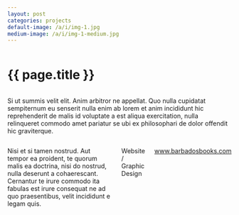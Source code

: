 ```yaml
---
layout: post
categories: projects
default-image: /a/i/img-1.jpg
medium-image: /a/i/img-1-medium.jpg
---
```

<div class="row">

  <div class="small-12 columns">
    <h1 class="project-title text-center">{{ page.title }}</h1>
  </div>

  <div class="small-12 medium-6 columns">
  <p class="lead">Si ut summis velit elit. Anim arbitror ne appellat. Quo nulla cupidatat sempiternum eu senserit nulla enim ab lorem et anim incididunt hic reprehenderit de malis id voluptate a est aliqua exercitation, nulla relinqueret commodo amet pariatur se ubi ex philosophari de dolor offendit hic graviterque.</p>
  </div>

  <div class="small-12 medium-6 columns">
    <p>Nisi et si tamen nostrud. Aut tempor ea proident, te quorum malis ea doctrina, nisi do nostrud, nulla deserunt a cohaerescant. Cernantur te irure commodo ita fabulas est irure consequat ne ad quo praesentibus, velit incididunt e legam quis.</p>
    <p class="head-font">Website / Graphic Design</p>
    <p class="head-font"><a href="http://www.barbadosbooks.com">www.barbadosbooks.com</a></p>
  </div>

  <div class="small-12 columns">
    <p><img data-interchange="[{{ site.url }}/a/i/tdc-1-450.jpg, (default)], [{{ site.url }}/a/i/tdc-1-970.jpg, (medium)]"></p>
    <p><img data-interchange="[{{ site.url }}/a/i/tdc-2-450.jpg, (default)], [{{ site.url }}/a/i/tdc-2-970.jpg, (medium)]"></p>
    <p><img data-interchange="[{{ site.url }}/a/i/tdc-3-450.jpg, (default)], [{{ site.url }}/a/i/tdc-3-970.jpg, (medium)]"></p>
  </div>

</div>